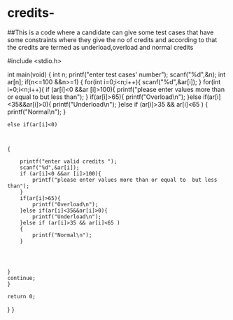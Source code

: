 # credits-
##This is a code where a candidate can give some test cases that have some constraints where they give the no of credits and according to that the credits  are termed as underload,overload and normal credits

 #include <stdio.h>


int main(void) {
    int n;
    printf("enter test cases' number");
    scanf("%d",&n);
    int ar[n];
    if(n<=100 &&n>=1)
    {
    for(int i=0;i<n;i++){
        scanf("%d",&ar[i]);
    }
    for(int i=0;i<n;i++){
        if (ar[i]<0 &&ar [i]>100){
            printf("please enter values more than or equal to  but less than");
        }
        if(ar[i]>65){
            printf("Overload\n");
        }else if(ar[i]<35&&ar[i]>0){
            printf("Underload\n");
        }else if (ar[i]>35 && ar[i]<65 )
        {
            printf("Normal\n");
        }



    else if(ar[i]<0)



    {

        printf("enter valid credits ");
        scanf("%d",&ar[i]);
        if (ar[i]<0 &&ar [i]>100){
            printf("please enter values more than or equal to  but less than");
        }
        if(ar[i]>65){
            printf("Overload\n");
        }else if(ar[i]<35&&ar[i]>0){
            printf("Underload\n");
        }else if (ar[i]>35 && ar[i]<65 )
        {
            printf("Normal\n");
        }




    }
    continue;
    }

	return 0;
}
}
